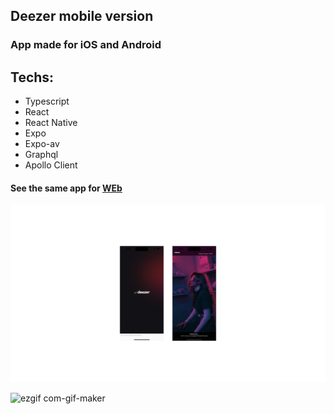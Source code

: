 ## Deezer mobile version

### App made for iOS and Android

## Techs:

- Typescript
- React
- React Native
- Expo
- Expo-av
- Graphql
- Apollo Client

#### See the same app for <a href="https://github.com/josephbrito/Deezer_app">WEb</a>

<img src="./assets/show.png" />

![ezgif com-gif-maker](https://user-images.githubusercontent.com/84200694/200137214-5b3e9be6-63dc-4731-948e-4e3ed25f42f8.gif)
